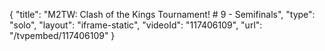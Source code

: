 {
    "title": "M2TW: Clash of the Kings Tournament! # 9 - Semifinals",
    "type": "solo",
    "layout": "iframe-static",
    "videoId": "117406109",
    "url": "\/tvpembed\/117406109"
}
